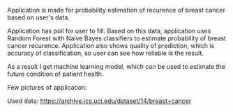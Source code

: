 Application is made for probability estimation of recurence of breast cancer based on user's data.

Application has poll for user to fill. Based on this data, application uses Random Forest with Naive Bayes classifiers to estimate
probability of breast cancer recurence.
Application also shows quality of prediction, which is accuracy of classification, so user can see how reliable is the result.

As a result I get machine learning model, which can be used to estimate the future condition of patient health.

Few pictures of application:



Used data: https://archive.ics.uci.edu/dataset/14/breast+cancer
